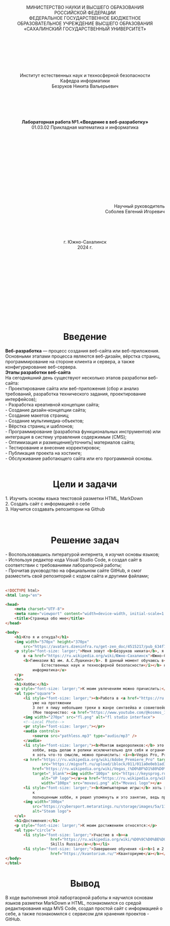 <p align = "center">МИНИСТЕРСТВО НАУКИ И ВЫСШЕГО ОБРАЗОВАНИЯ<br>
РОССИЙСКОЙ ФЕДЕРАЦИИ<br>
ФЕДЕРАЛЬНОЕ ГОСУДАРСТВЕННОЕ БЮДЖЕТНОЕ<br>
ОБРАЗОВАТЕЛЬНОЕ УЧРЕЖДЕНИЕ ВЫСШЕГО ОБРАЗОВАНИЯ<br>
«САХАЛИНСКИЙ ГОСУДАРСТВЕННЫЙ УНИВЕРСИТЕТ»</p>
<br><br><br><br><br><br>
<p align = "center">Институт естественных наук и техносферной безопасности<br>Кафедра информатики<br>Безруков Никита Вальерьевич</p>
<br><br><br>
<p align = "center"><br><strong>Лабораторная работа №1.«Введение в веб-разработку»</strong><br>01.03.02 Прикладная математика и информатика</p>
<br><br><br><br><br><br><br><br><br><br><br><br>
<p align = "right">Научный руководитель<br>
Соболев Евгений Игоревич</p>
<br><br><br>
<p align = "center">г. Южно-Сахалинск<br>2024 г.</p>
<br><br><br><br><br><br><br><br><br><br><br><br>

<h1 align = "center">Введение</h1>
<b>Веб-разработка</b> — процесс создания веб-сайта или веб-приложения. Основными этапами процесса являются веб-дизайн, вёрстка страниц, программирование на стороне клиента и сервера, а также конфигурирование веб-сервера.
<br>
<b>Этапы разработки веб-сайта</b>
<br>
На сегодняшний день существуют несколько этапов разработки веб-сайта:
<br>
- Проектирование сайта или веб-приложения (сбор и анализ требований, разработка технического задания, проектирование интерфейсов);<br>
- Разработка креативной концепции сайта;<br>
- Создание дизайн-концепции сайта;<br>
- Создание макетов страниц;<br>
- Создание мультимедиа-объектов;<br>
- Вёрстка страниц и шаблонов;<br>
- Программирование (разработка функциональных инструментов) или интеграция в систему управления содержимым (CMS);<br>
- Оптимизация и размещение[уточнить] материалов сайта;<br>
- Тестирование и внесение корректировок;<br>
- Публикация проекта на хостинге;<br>
- Обслуживание работающего сайта или его программной основы.<br>
<br>
<h1 align = "center">Цели и задачи</h1>
1. Изучить основы языка текстовой разметки HTML, MarkDown<br>
2. Создать сайт с информацией о себе<br>
3. Научится создавать репозитории на Github<br>
<br><br>
<h1 align = "center">Решение задач</h1>
- Воспользовавшись литературой интернета, я изучил основы языков;<br>
- Используя редактор кода Visual Studio Code, я создал сайт в соответствии с требованиями лабораторной работы;<br>
- Прочитав руководство на официальном сайте GitHub, я смог разместить свой репозиторий с кодом сайта и другими файлами;<br>
<br>

```html
<!DOCTYPE html>
<html lang="en">

<head>
    <meta charset="UTF-8">
    <meta name="viewport" content="width=device-width, initial-scale=1.0">
    <title>Страница обо мне</title>
</head>

<body>
    <h1>Кто я и откуда?</h1>
    <img width="570px" height="370px"
        src="https://avatars.dzeninfra.ru/get-zen_doc/4515217/pub_634f7024ef4d4128b141dd1a_634f704927c635274ca48538/scale_1200" />
    <p style="font-size: larger;">Меня зовут <b>Безруков никита</b>, я родился в 2004 году
        в <a href="https://ru.wikipedia.org/wiki/Южно-Сахалинск">Южно-Сахалинске</a>, обучался в
        <b>Гимназии №1 им. А.С.Пушкина</b>. В данный момент обучаюсь в<i><b> Сахалинском Государственном Университете
                Естественных наук и техносферной безопасности</i></b> на специальности <u>Прикладная математика и
            информатика</u>
    </p>
    <hr>
    <h1>Хобби:</h1>
    <p style="font-size: larger;">К моим увлечениям можно причислить:</p>
    <ul type="square">
        <li style="font-size: larger;"><b>Работа в <a href="https://ru.wikipedia.org/wiki/FL_Studio">Fl Studio</a>:</b>
            уже на протяжении
            3 лет я пишу небольшие треки в жанре синтвейва и совиетвейва
            (Мое творчество: <a href="https://www.youtube.com/@kosmos_119">@kosmos_119</a>)</li>
        <img width="270px" src="fl.png" alt="fl studio interface">
        <!--Local Photo-->
        <pr style="font-size: larger;"></pr>
        <audio controls>
            <source src="pathless.mp3" type="audio/mp3" />
        </audio>
        <li style="font-size: larger;"><b>Монтаж видеороликов:</b> это уже действительно подходит под описание
            хобби, ведь делаю я ролики исключительно для себя и ограниченного круга друзей. К программам в которых
            я хоть что-то смыслю, можно причислить: <i><b>Vegas Pro, Premier Pro, Movavi.</b></i></li>
        <a href="https://ru.wikipedia.org/wiki/Adobe_Premiere_Pro" target="_blank"><img width="100px"
                src="https://migsoft.ru/upload/iblock/011/011a0e0eb1ad3537d34778ecb0e24911.jpg" alt="APP logo"></a><a
            href="https://ru.wikipedia.org/wiki/Vegas_(%D0%BF%D1%80%D0%BE%D0%B3%D1%80%D0%B0%D0%BC%D0%BC%D0%B0)"
            target="_blank"><img width="100px" src="https://keysprog.ru/wp-content/uploads/2021/07/1-57.png"
                alt="VP logo"></a><a href="https://ru.wikipedia.org/wiki/Movavi_Video_Editor" target="_blank"><img
                width="100px" src="movavi.png" alt="Movavi logo"></a>
        <li style="font-size: larger;"><b>Компьютерные игры:</b> хоть это и относится больше к проведению досуга, нежели
            к
            полноценным хобби, я решил упомянуть и это занятие, ведь провожу я за ним действительно много времени.</li>
        <img width="300px"
            src="https://cybersport.metaratings.ru/storage/images/5a/11/5a11ad1580564da936f4cb506846d49c.jpg"
            alt="Steam logo">
    </ul>
    <h1>Достижения:</h1>
    <p style="font-size: larger;">К моим достижениям относятся:</p>
    <ul type="circle">
        <li style="font-size: larger;">Участие в <b><a
                    href="https://ru.wikipedia.org/wiki/%D0%9C%D0%BE%D0%BB%D0%BE%D0%B4%D1%8B%D0%B5_%D0%BF%D1%80%D0%BE%D1%84%D0%B5%D1%81%D1%81%D0%B8%D0%BE%D0%BD%D0%B0%D0%BB%D1%8B">World
                    Skills Russia</a></b></li>
        <li style="font-size: larger;">Завершение обучения <i><b>1 и 2 уровней</b></i> в <b><a
                    href="https://kvantorium.ru/">Кванториуме</a></b></li>
</body>
</html>
```
<h1 align = "center">Вывод</h1>
В ходе выполнения этой лабортаорной работы я научился основам языков разметки MarkDown и HTML, познакомился со средой редактирования кода MVS Code, создал простой сайт с информацией о себе, 
а также познакомился c сервисом для хранения
проектов - GitHub.
